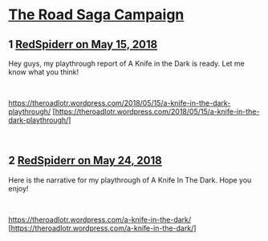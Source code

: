 # [The Road Saga Campaign](https://community.fantasyflightgames.com/topic/275987-the-road-saga-campaign/)

## 1 [RedSpiderr on May 15, 2018](https://community.fantasyflightgames.com/topic/275987-the-road-saga-campaign/?do=findComment&comment=3332751)

Hey guys, my playthrough report of A Knife in the Dark is ready. Let me know what you think! 

 

https://theroadlotr.wordpress.com/2018/05/15/a-knife-in-the-dark-playthrough/ [https://theroadlotr.wordpress.com/2018/05/15/a-knife-in-the-dark-playthrough/]

 

## 2 [RedSpiderr on May 24, 2018](https://community.fantasyflightgames.com/topic/275987-the-road-saga-campaign/?do=findComment&comment=3346680)

Here is the narrative for my playthrough of A Knife In The Dark. Hope you enjoy!

 

https://theroadlotr.wordpress.com/a-knife-in-the-dark/ [https://theroadlotr.wordpress.com/a-knife-in-the-dark/]

